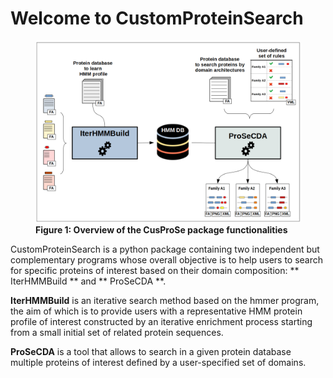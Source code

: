 # Welcome to CustomProteinSearch
<figure>
    <img src="./img/cusprose_scheme.png"
      alt="Overview of the CusProSe package functionalities">
    <figcaption>
<b>Figure 1: Overview of the CusProSe package functionalities</b> 
    </figcaption>
</figure>
<!-- ![](./img/cusprose_scheme.png) -->

CustomProteinSearch is a python package containing two independent but complementary programs whose overall objective is to help users to search for specific proteins of interest based on their domain composition: ** IterHMMBuild ** and ** ProSeCDA **.

<b>IterHMMBuild</b> is an iterative search method based on the hmmer program, the aim of which is to provide users with a representative HMM protein profile of interest constructed by an iterative enrichment process starting from a small initial set of related protein sequences.

<b>ProSeCDA</b> is a tool that allows to search in a given protein database multiple proteins of interest defined by a user-specified set of domains.
